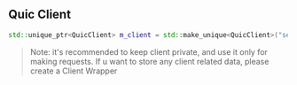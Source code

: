 ## Quic Client

```c++
std::unique_ptr<QuicClient> m_client = std::make_unique<QuicClient>("serverIp", port, thread_number, "alpn", "server.cert", "server.key");
```
> Note: 
> it's recommended to keep client private, and use it only for making requests. If u want to store any client related data, please create a Client Wrapper
